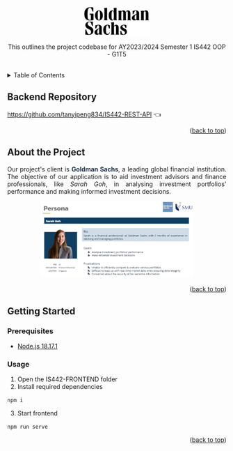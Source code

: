 <div align="center">
  <img src="https://raw.githubusercontent.com/xuanli286/IS442-FRONTEND/d1a854cdcf681d22a726a4a4a6a22649b4135cb8/public/gs-logo.svg" alt="Logo" width="30%">
  <p align="center">
    This outlines the project codebase for AY2023/2024 Semester 1 IS442 OOP - G1T5
  </p>
</div>
<br/>

<details>
    <summary>Table of Contents</summary>
    <ol>
        <li>
            <a href="#backend-repository">Backend Repository</a>
        </li>
        <li>
            <a href="#about-the-project">About the Project</a>
        </li>
        <li>
            <a href="#getting-started">Getting Started</a>
            <ul>
                <li>
                    <a href="#prerequisites">Prerequisites</a>
                </li>
                <li>
                    <a href="#usage">Usage</a>
                </li>
            </ul>
        </li>
    </ol>
</details>

## Backend Repository
https://github.com/tanyipeng834/IS442-REST-API 👈

<p align="right">(<a href="#table-of-contents">back to top</a>)</p>

## About the Project
<p style="text-align: justify;">
    Our project's client is <span style="color: #192e47; font-weight: bold">Goldman Sachs</span>, a leading global financial institution. 
    The objective of our application is to aid investment advisors and finance professionals, like <em>Sarah Goh</em>, in analysing investment portfolios' performance and making informed investment decisions.
</p>
<div align="center">
    <img width="70%" src="./src/assets/persona.png">
</div>
<p align="right">(<a href="#table-of-contents">back to top</a>)</p>


## Getting Started
### Prerequisites
<ul>
    <li>
        <a href="https://nodejs.org/en">Node.js 18.17.1</a>
    </li>
</ul>

### Usage
1. Open the IS442-FRONTEND folder
2. Install required dependencies

```
npm i
```
3. Start frontend

```
npm run serve
```
<p align="right">(<a href="#table-of-contents">back to top</a>)</p>